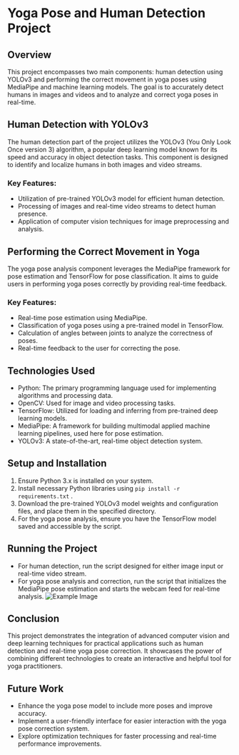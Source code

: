 # Yoga Pose and Human Detection Project

## Overview
This project encompasses two main components: human detection using YOLOv3 and performing the correct movement in yoga poses using MediaPipe and machine learning models. The goal is to accurately detect humans in images and videos and to analyze and correct yoga poses in real-time.

## Human Detection with YOLOv3
The human detection part of the project utilizes the YOLOv3 (You Only Look Once version 3) algorithm, a popular deep learning model known for its speed and accuracy in object detection tasks. This component is designed to identify and localize humans in both images and video streams.

### Key Features:
- Utilization of pre-trained YOLOv3 model for efficient human detection.
- Processing of images and real-time video streams to detect human presence.
- Application of computer vision techniques for image preprocessing and analysis.

## Performing the Correct Movement in Yoga
The yoga pose analysis component leverages the MediaPipe framework for pose estimation and TensorFlow for pose classification. It aims to guide users in performing yoga poses correctly by providing real-time feedback.

### Key Features:
- Real-time pose estimation using MediaPipe.
- Classification of yoga poses using a pre-trained model in TensorFlow.
- Calculation of angles between joints to analyze the correctness of poses.
- Real-time feedback to the user for correcting the pose.

## Technologies Used
- Python: The primary programming language used for implementing algorithms and processing data.
- OpenCV: Used for image and video processing tasks.
- TensorFlow: Utilized for loading and inferring from pre-trained deep learning models.
- MediaPipe: A framework for building multimodal applied machine learning pipelines, used here for pose estimation.
- YOLOv3: A state-of-the-art, real-time object detection system.

## Setup and Installation
1. Ensure Python 3.x is installed on your system.
2. Install necessary Python libraries using `pip install -r requirements.txt` .
3. Download the pre-trained YOLOv3 model weights and configuration files, and place them in the specified directory.
4. For the yoga pose analysis, ensure you have the TensorFlow model saved and accessible by the script.

## Running the Project
- For human detection, run the script designed for either image input or real-time video stream.
- For yoga pose analysis and correction, run the script that initializes the MediaPipe pose estimation and starts the webcam feed for real-time analysis.
![Example Image](https://github.com/AmirSamanMirjalili/Yoga_Pose_Detection/issues/1)
## Conclusion
This project demonstrates the integration of advanced computer vision and deep learning techniques for practical applications such as human detection and real-time yoga pose correction. It showcases the power of combining different technologies to create an interactive and helpful tool for yoga practitioners.

## Future Work
- Enhance the yoga pose model to include more poses and improve accuracy.
- Implement a user-friendly interface for easier interaction with the yoga pose correction system.
- Explore optimization techniques for faster processing and real-time performance improvements.
